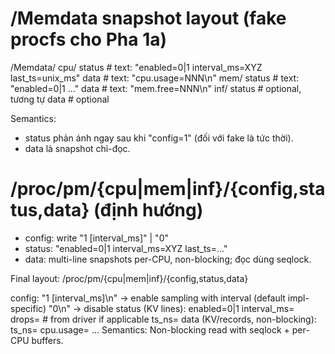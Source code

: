 # /Memdata snapshot layout (fake procfs cho Pha 1a)

/Memdata/
  cpu/
    status      # text: "enabled=0|1 interval_ms=XYZ last_ts=unix_ms"
    data        # text: "cpu.usage=NNN\n"
  mem/
    status      # text: "enabled=0|1 ..."
    data        # text: "mem.free=NNN\n"
  inf/
    status      # optional, tương tự
    data        # optional

Semantics:
- status phản ánh ngay sau khi "config=1" (đối với fake là tức thời).
- data là snapshot chỉ-đọc.

# /proc/pm/{cpu|mem|inf}/{config,status,data} (định hướng)
- config: write "1 [interval_ms]" | "0"
- status: "enabled=0|1 interval_ms=XYZ last_ts=..."
- data: multi-line snapshots per-CPU, non-blocking; đọc dùng seqlock.

Final layout:
  /proc/pm/{cpu|mem|inf}/{config,status,data}

config:
  "1 [interval_ms]\n"  -> enable sampling with interval (default impl-specific)
  "0\n"                 -> disable
status (KV lines):
  enabled=0|1
  interval_ms=<uint>
  drops=<uint64>        # from driver if applicable
  ts_ns=<uint64>
data (KV/records, non-blocking):
  ts_ns=<uint64> cpu.usage=<float> ...
Semantics: Non-blocking read with seqlock + per-CPU buffers.
